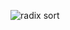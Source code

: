 ![radix sort](https://user-images.githubusercontent.com/71118230/151136835-d73b6670-591d-4576-b5a8-a243908816e0.jpg)

